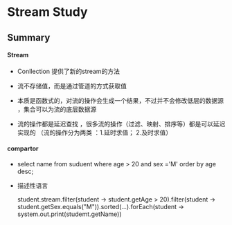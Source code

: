 # Stream Study

## Summary

#### Stream

- Conllection 提供了新的stream的方法

- 流不存储值，而是通过管道的方式获取值

- 本质是函数式的，对流的操作会生成一个结果，不过并不会修改低层的数据源 ，集合可以为流的底层数据源 

- 流的操作都是延迟查找  ，很多流的操作（过滤、映射、排序等）都是可以延迟实现的 （流的操作分为两类 ：1.延时求值； 2.及时求值）

####  compartor

- select name from  suduent  where age > 20 and  sex ='M' order by age desc;

- 描述性语言

  student.stream.filter(student -> student.getAge > 20).filter(student ->    student.getSex.equals("M")).sorted(...).forEach(student -> system.out.print(studemt.getName))







